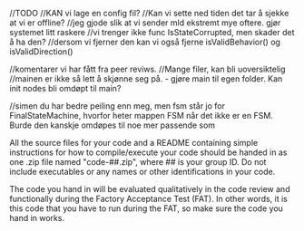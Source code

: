 //TODO 
//KAN vi lage en config fil? 
//Kan vi sette ned tiden det tar å sjekke at vi er offline? 
//jeg gjode slik at vi sender mld ekstremt mye oftere. gjør systemet litt raskere
//vi trenger ikke func IsStateCorrupted, men skader det å ha den? 
//dersom vi fjerner den kan vi også fjerne isValidBehavior() og isValidDirection()


//komentarer vi har fått fra peer reviws. 
//Mange filer, kan bli uoversiktelig
//mainen er ikke så lett å skjønne seg på. - gjøre main til egen folder. Kan init nodes bli omdøpt til main? 

//simen du har bedre peiling enn meg, men fsm står jo for FinalStateMachine, hvorfor heter mappen FSM når det ikke er en FSM. Burde den kanskje omdøpes til noe mer passende som 

All the source files for your code and a README containing simple instructions for how to compile/execute your code should be handed in as one .zip file named  "code-##.zip", where ## is your group ID. Do not include executables or any names or other identifications in your code.

The code you hand in will be evaluated qualitatively in the code review and functionally during the Factory Acceptance Test (FAT). In other words, it is this code that you have to run during the FAT, so make sure the code you hand in works.